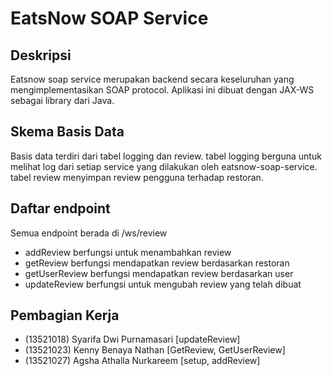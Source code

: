 # EatsNow SOAP Service



## Deskripsi

Eatsnow soap service merupakan backend secara keseluruhan yang mengimplementasikan SOAP protocol. Aplikasi ini dibuat dengan JAX-WS sebagai library dari Java.

## Skema Basis Data 

Basis data terdiri dari tabel logging dan review. tabel logging berguna untuk melihat log dari setiap service yang dilakukan oleh eatsnow-soap-service. tabel review menyimpan review pengguna terhadap restoran. 

## Daftar endpoint

Semua endpoint berada di /ws/review
- addReview berfungsi untuk menambahkan review
- getReview berfungsi mendapatkan review berdasarkan restoran
- getUserReview berfungsi mendapatkan review berdasarkan user
- updateReview berfungsi untuk mengubah review yang telah dibuat

## Pembagian Kerja

- (13521018) Syarifa Dwi Purnamasari [updateReview]
- (13521023) Kenny Benaya Nathan [GetReview, GetUserReview]
- (13521027) Agsha Athalla Nurkareem [setup, addReview]